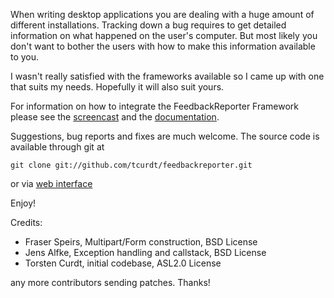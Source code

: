 When writing desktop applications you are dealing with a huge amount of
different installations. Tracking down a bug requires to get detailed
information on what happened on the user's computer. But most likely you don't
want to bother the users with how to make this information available to you.

I wasn't really satisfied with the frameworks available so I came up with one
that suits my needs. Hopefully it will also suit yours.

For information on how to integrate the FeedbackReporter Framework please see
the [screencast][1] and the [documentation][1].

Suggestions, bug reports and fixes are much welcome. The source code is
available through git at

    git clone git://github.com/tcurdt/feedbackreporter.git

or via [web interface][3]

Enjoy!


Credits:

 * Fraser Speirs, Multipart/Form construction, BSD License
 * Jens Alfke, Exception handling and callstack, BSD License
 * Torsten Curdt, initial codebase, ASL2.0 License

any more contributors sending patches. Thanks!

[1]: http://vafer.org/pub/screencasts/FeedbackReporter.mov
[2]: http://github.com/tcurdt/feedbackreporter/Documentation/Integration.md
[3]: http://github.com/tcurdt/feedbackreporter/tree/master